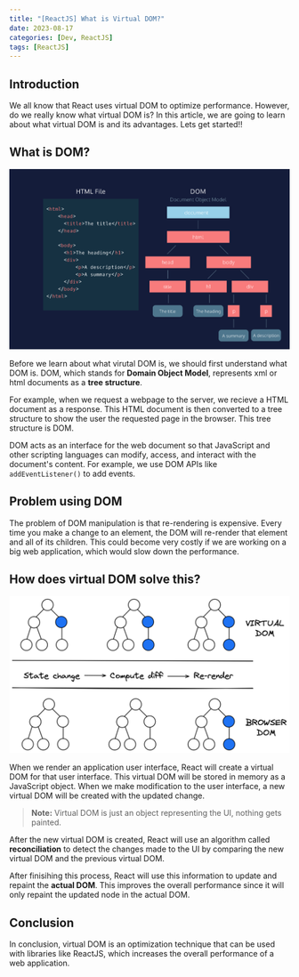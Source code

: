 ```yaml
---
title: "[ReactJS] What is Virtual DOM?"
date: 2023-08-17
categories: [Dev, ReactJS]
tags: [ReactJS]
---
```


## Introduction

We all know that React uses virtual DOM to optimize performance. However, do we really know what virtual DOM is? In this article, we are going to learn about what virtual DOM is and its advantages. Lets get started!!

## What is DOM?

![d](/assets/images/react/DOM.png)

Before we learn about what virutal DOM is, we should first understand what DOM is. DOM, which stands for **Domain Object Model**, represents xml or html documents as a **tree structure**.

For example, when we request a webpage to the server, we recieve a HTML document as a response. This HTML document is then converted to a tree structure to show the user the requested page in the browser. This tree structure is DOM.

DOM acts as an interface for the web document so that JavaScript and other scripting languages can modify, access, and interact with the document's content. For example, we use DOM APIs like `addEventListener()` to add events.

## Problem using DOM

The problem of DOM manipulation is that re-rendering is expensive. Every time you make a change to an element, the DOM will re-render that element and all of its children. This could become very costly if we are working on a big web application, which would slow down the performance.

## How does virtual DOM solve this?

![d](/assets/images/react/VirtualDom.png)

When we render an application user interface, React will create a virtual DOM for that user interface. This virtual DOM will be stored in memory as a JavaScript object. When we make modification to the user interface, a new virtual DOM will be created with the updated change.

> **Note:** Virtual DOM is just an object representing the UI, nothing gets painted.

After the new virtual DOM is created, React will use an algorithm called **reconciliation** to detect the changes made to the UI by comparing the new virtual DOM and the previous virtual DOM.

After finisihing this process, React will use this information to update and repaint the **actual DOM**. This improves the overall performance since it will only repaint the updated node in the actual DOM.

## Conclusion

In conclusion, virtual DOM is an optimization technique that can be used with libraries like ReactJS, which increases the overall performance of a web application.
